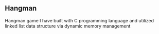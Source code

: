 ## Hangman
Hangman game I have built with C programming language and utilized linked list data structure via dynamic memory management
